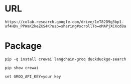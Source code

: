 # URL

`https://colab.research.google.com/drive/1eT82D9g3bp1-uf4HDv_PPWaK2keZKS4K?usp=sharing#scrollTo=oMAPjXCXcd8a`

# Package

`pip -q install crewai langchain-groq duckduckgo-search`

`pip show crewai`

`set GROQ_API_KEY=your key`
